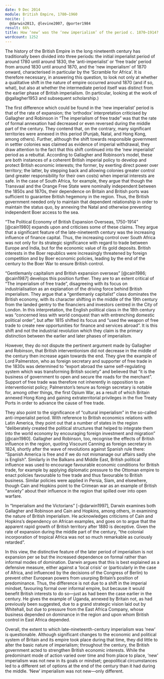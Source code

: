 ```yaml
---
date: 9 Dec 2014
module: British Empire, 1780–1960
nocite: |
  @darwin2013, @levine2007, @porter1984
result: 66%
title: How ‘new’ was the ‘new imperialism’ of the period c. 1870–1914?
wordcount: 1252
---
```


The history of the British Empire in the long nineteenth century has traditionally been divided into three periods: the initial imperialist period of around 1780 until around 1830, the ‘anti-imperialist’ or ‘free trade’ period from around 1830 until around 1870, and the ‘new imperialism’ of 1870 onward, characterised in particular by the ‘Scramble for Africa’. It is therefore necessary, in answering this question, to look not only at whether a qualitative shift in the nature of empire occurred around 1870 (and if so, what), but also at whether the intermediate period itself was distinct from the earlier phase of British imperialism. (In particular, looking at the work of @gallagher1953 and subsequent scholarship.)

The first difference which could be found in the ‘new imperialist’ period is that of the rate of expansion; the ‘orthodox’ interpretation criticised by Gallagher and Robinson in “The imperialism of free trade” was that the rate of formal annexation had decreased or even reversed during the middle part of the century. They contend that, on the contrary, many significant territories were annexed in this period (Punjab, Natal, and Hong Kong, among others). Further, although the shift towards responsible government in settler colonies was claimed as evidence of imperial withdrawal, they draw attention to the fact that this shift continued into the ‘new imperialist’ period as a rebuttal. According to Gallagher and Robinson’s model, these are both instances of a coherent British imperial policy to develop and protect British economic interests; the former, by exerting direct power over territory; the latter, by stepping back and allowing colonies greater control (and greater responsibility for their own costs) when imperial interests are safe. In the case of South Africa, for example, they argue that though the Transvaal and the Orange Free State were nominally independent between the 1850s and 1870s, their dependence on Britain and British ports was sufficient to guarantee British hegemony in the region. Thus, the British government needed only to maintain that dependent relationship in order to maintain the status quo, by annexing the Natal and otherwise preventing independent Boer access to the sea.

“The Political Economy of British Expansion Overseas, 1750-1914” [@cain1980] expands upon and criticises some of these claims. They argue that a significant feature of the late-nineteenth century was the increasing influence of finance capital. Thus, the increasing control over South Africa was not only for its strategic significance with regard to trade between Europe and India, but for the economic value of its gold deposits. British interests in the Boer republics were increasingly threatened by foreign competition and by Boer economic policies, leading by the end of the century to the Boer War to ensure British control.

“Gentlemanly capitalism and British expansion overseas” [@cain1986; @cain1987] develops this position further. They are to an extent critical of “The imperialism of free trade”, disagreeing with its focus on industrialisation as an explanation of the driving force behind British imperialism. They argue that a “gentlemanly capitalist” class dominates the British economy, with its character shifting in the middle of the 19th century from the landed gentry to the financiers and investors centred in the City of London. In this interpretation, the English political class in the 18th century was “concerned less with world conquest than with entrenching domestic political order”, but after 1815 shifted its focus and “used the weapon of free trade to create new opportunities for finance and services abroad”. It is this shift and not the industrial revolution which they claim is the primary distinction between the earlier and later phases of imperialism.

However, they do not dispute the pertinent argument made by Gallagher and Robinson, that British interventionism did not decrease in the middle of the century then increase again towards the end. They give the example of Lord Palmerston, who as foreign secretary and supporter of free trade in the 1830s was determined to “export abroad the same self-regulating system which was transforming British society” and believed that “it is the business of government to open and secure the roads for the merchant”. Support of free trade was therefore not inherently in opposition to an interventionist policy; Palmerston’s tenure as foreign secretary is notable for, among other things, the first Opium War, as a result of which Britain annexed Hong Kong and gaining extraterritorial privileges in the five Treaty Ports in order to advance the cause of free trade.

They also point to the significance of “cultural imperialism” in the so-called anti-imperialist period. With reference to British economics relations with Latin America, they point out that a number of states in the region “deliberately created the political structures that helped to integrate them into the world economy by encouraging foreign investment and migration” [@cain1980]. Gallagher and Robinson, too, recognise the effects of British influence in the region, quoting Viscount Canning as foreign secretary in 1824, shortly after the wave of revolutions against Spanish rule there: “Spanish America is free and if we do not mismanage our affairs sadly she is English”. Similarly in the Balkans and Middle East, British political influence was used to encourage favourable economic conditions for British trade, for example by applying diplomatic pressure to the Ottoman empire to enact policies favourable to free trade and thus favourable to British business. Similar policies were applied in Persia, Siam, and elsewhere, though Cain and Hopkins point to the Crimean war as an example of British “anxiety” about their influence in the region that spilled over into open warfare.

In “Imperialism and the Victorians” [-@darwin1997], Darwin examines both Gallagher and Robinson and Cain and Hopkins, among others, in examining the nature of British imperialism. He acknowledges criticisms of Cain and Hopkins’s dependency on African examples, and goes on to argue that the apparent rapid growth of British territory after 1880 is deceptive. Given the rate of expansion during the middle part of the century, “the colonial incorporation of tropical Africa was not so much remarkable as curiously retarded”.

In this view, the distinctive feature of the later period of imperialism is not expansion per se but the increased dependence on formal rather than informal modes of domination. Darwin argues that this is best explained as a defensive measure, either against a ‘local crisis’ or (particularly in the case of Africa, and influenced by the decisions of the Congress of Berlin) to prevent other European powers from usurping Britain’s position of predominance. Thus, the difference is not due to a shift in the imperial mindset, favouring formal over informal empire, but because it would benefit British interests to do so—just as had been the case earlier in the century. He gives the example of Uganda, annexed by Britain not, as had previously been suggested, due to a grand strategic vision laid out by Whitehall, but due to pressure from the East Africa Company, whose business depended on dominance in the region and upon whom British control in East Africa depended.

Overall, the extent to which late-nineteenth-century imperialism was ‘new’ is questionable. Although significant changes to the economic and political system of Britain and its empire took place during that time, they did little to alter the basic nature of imperialism; throughout the century, the British government acted to strengthen British economic interests. While the predominant mode of action varied over time and from place to place, ‘new’ imperialism was not new in its goals or mindset; geopolitical circumstances led to a different set of options at the end of the century than it had during the middle. ‘New’ imperialism was not new—only different.
